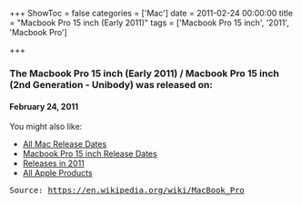 +++
ShowToc = false
categories = ['Mac']
date = 2011-02-24 00:00:00
title = "Macbook Pro 15 inch (Early 2011)"
tags = ['Macbook Pro 15 inch', '2011', 'Macbook Pro']

+++

### The Macbook Pro 15 inch (Early 2011) / Macbook Pro 15 inch (2nd Generation - Unibody) was released on: 
#### February 24, 2011


<!--more-->


    
You might also like:

- [All Mac Release Dates](https://AppleReleaseDate.com/categories/mac/)
- [Macbook Pro 15 inch Release Dates](https://AppleReleaseDate.com/tags/macbook-pro-15-inch/)
- [Releases in 2011](https://AppleReleaseDate.com/tags/2011/)
- [All Apple Products](https://AppleReleaseDate.com/categories/)



<kbd> Source: https://en.wikipedia.org/wiki/MacBook_Pro</kbd>

